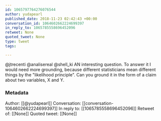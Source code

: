 ```yaml
---
id: 1065797764276076544
author: yudapearl
published_date: 2018-11-23 02:42:43 +00:00
conversation_id: 1064602662224699397
in_reply_to: 1065785558696452096
retweet: None
quoted_tweet: None
type: tweet
tags:

---
```


@jtrecenti @analisereal @shell_ki AN interesting question. To answer it I would need more grounding,
because different statisticians mean different things by the "likelihood principle". Can you ground it in the form of a claim about two variables, X and Y.

### Metadata

Author: [[@yudapearl]]
Conversation: [[conversation-1064602662224699397]]
In reply to: [[1065785558696452096]]
Retweet of: [[None]]
Quoted tweet: [[None]]

